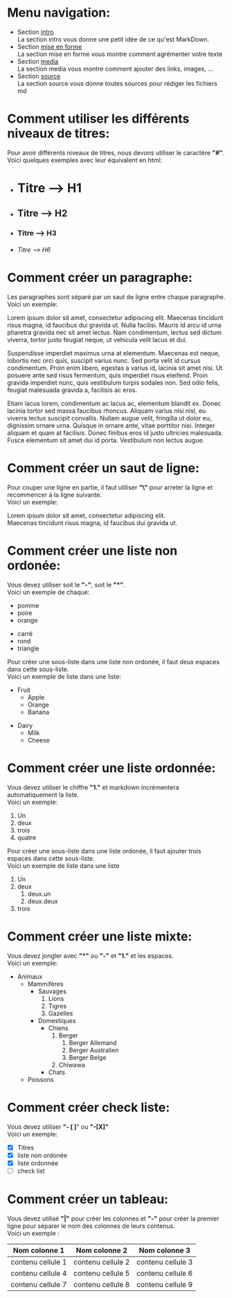 # Menu navigation:
* Section [intro](./intro.md)\
La section intro vous donne une petit idée de ce qu'est MarkDown.
* Section [mise en forme](./mise_en_forme.md)\
La section mise en forme vous montre comment agrémenter votre texte
* Section [media](./media.md)\
La section media vous montre comment ajouter des links, images, ...
* Section [source](./source.md)\
La section source vous donne toutes sources pour rédiger les fichiers md 


# Comment utiliser les différents niveaux de titres:

Pour avoir différents niveaux de titres, nous devons utiliser le caractère __"#"__.\
Voici quelques exemples avec leur équivalent en html:

- # Titre --> H1
- ## Titre --> H2
- ### Titre --> H3
- ###### Titre --> H6

# Comment créer un paragraphe:

Les paragraphes sont séparé par un saut de ligne entre chaque paragraphe.\
Voici un exemple:

Lorem ipsum dolor sit amet, consectetur adipiscing elit. Maecenas tincidunt risus magna, id faucibus dui gravida ut. Nulla facilisi. Mauris id arcu id urna pharetra gravida nec sit amet lectus. Nam condimentum, lectus sed dictum viverra, tortor justo feugiat neque, ut vehicula velit lacus et dui.

Suspendisse imperdiet maximus urna at elementum. Maecenas est neque, lobortis nec orci quis, suscipit varius nunc. Sed porta velit id cursus condimentum. Proin enim libero, egestas a varius id, lacinia sit amet nisi. Ut posuere ante sed risus fermentum, quis imperdiet risus eleifend. Proin gravida imperdiet nunc, quis vestibulum turpis sodales non. Sed odio felis, feugiat malesuada gravida a, facilisis ac eros.

Etiam lacus lorem, condimentum ac lacus ac, elementum blandit ex. Donec lacinia tortor sed massa faucibus rhoncus. Aliquam varius nisi nisl, eu viverra lectus suscipit convallis. Nullam augue velit, fringilla ut dolor eu, dignissim ornare urna. Quisque in ornare ante, vitae porttitor nisi. Integer aliquam et quam at facilisis. Donec finibus eros id justo ultricies malesuada. Fusce elementum sit amet dui id porta. Vestibulum non lectus augue.

# Comment créer un saut de ligne:

Pour couper une ligne en partie, il faut utiliser __"\\"__ pour arreter la ligne et recommencer à la ligne suivante.\
Voici un exemple:

Lorem ipsum dolor sit amet, consectetur adipiscing elit.\
Maecenas tincidunt risus magna, id faucibus dui gravida ut.



# Comment créer une liste non ordonée:

Vous devez utiliser soit le __"-"__, soit le __"*"__.\
Voici un exemple de chaque:

* pomme
* poire
* orange

- carré
- rond
- triangle

Pour créer une sous-liste dans une liste non ordonée, il faut deux espaces dans cette sous-liste.\
Voici un exemple de liste dans une liste:
* Fruit
  * Apple
  * Orange
  * Banana

- Dairy
  - Milk
  - Cheese

# Comment créer une liste ordonnée:

Vous devez utiliser le chiffre __"1."__ et markdown incrémentera automatiquement la liste.\
Voici un exemple:

1. Un
1. deux
1. trois
1. quatre

Pour créer une sous-liste dans une liste ordonée, il faut ajouter trois espaces dans cette sous-liste.\
Voici un exemple de liste dans une liste
1. Un
1. deux
   1. deux.un
   1. deux.deux
1. trois

# Comment créer une liste mixte:

Vous devez jongler avec __"*"__ ou __"-"__ et __"1."__ et les espaces.\
Voici un exemple:
* Animaux
  - Mammifères
    - Sauvages
       1. Lions
       1. Tigres
       1. Gazelles
    - Domestiques
       - Chiens
          1. Berger
             1. Berger Allemand
             1. Berger Australien
             1. Berger Belge
          1. Chiwawa
       - Chats
  - Poissons
    
# Comment créer check liste:

Vous devez utiliser __"- [ ]__" ou __"-[X]"__\
Voici un exemple:

- [x] Titres
- [x] liste non ordonée
- [x] liste ordonnée
- [ ] check list

# Comment créer un tableau:

Vous devez utilisé __"|"__ pour créer les colonnes et __"-"__ pour créer la premier ligne pour séparer le nom des colonnes de leurs contenus.\
Voici un exemple :

| Nom colonne 1     | Nom colonne 2     | Nom colonne 3     |
| ------------------| ------------------| ------------------|
| contenu cellule 1 | contenu cellule 2 | contenu cellule 3 |
| contenu cellule 4 | contenu cellule 5 | contenu cellule 6 |
| contenu cellule 7 | contenu cellule 8 | contenu cellule 9 |


